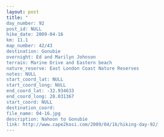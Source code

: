 ```yaml
---
layout: post
title: "
day_number: 92
post_id: NULL
hike_date: 2009-04-16
km: 11.1
map_number: 42/43
destination: Gonubie
overnight: Ed and Marilyn Johnson
terrain: Marine Drive and Eastern beach
nature_reserve: East London Coast Nature Reserves
notes: NULL
start_coord_lat: NULL
start_coord_long: NULL
end_coord_lat: -32.934633
end_coord_long: 28.031367
start_coord: NULL
destination_coord: 
file_name: 04-16.jpg
description: Nahoon to Gonubie
link: http://www.cape2kosi.com/2009/04/16/hiking-day-92/
---
```

